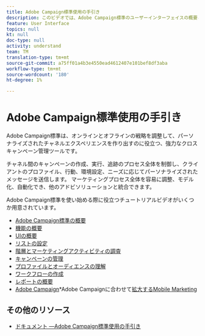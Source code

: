 ```yaml
---
title: Adobe Campaign標準使用の手引き
description: このビデオでは、Adobe Campaign標準のユーザーインターフェイスの概要と、主な機能およびコア機能について説明します。
feature: User Interface
topics: null
kt: null
doc-type: null
activity: understand
team: TM
translation-type: tm+mt
source-git-commit: a75ff01a4b3e4550ead4612407e101bef8df3aba
workflow-type: tm+mt
source-wordcount: '180'
ht-degree: 1%

---
```



# Adobe Campaign標準使用の手引き

Adobe Campaign標準は、オンラインとオフラインの戦略を調整して、パーソナライズされたチャネルエクスペリエンスを作り出すのに役立つ、強力なクロスキャンペーン管理ツールです。

チャネル間のキャンペーンの作成、実行、追跡のプロセス全体を制御し、クライアントのプロファイル、行動、環境設定、ニーズに応じてパーソナライズされたメッセージを送信します。 マーケティングプロセス全体を容易に調整、モデル化、自動化でき、他のアドビソリューションと統合できます。

Adobe Campaign標準を使い始める際に役立つチュートリアルビデオがいくつか用意されています。

* [Adobe Campaign標準の概要](/help/getting-started/adobe-campaign-standard-introduction.md)
* [機能の概要](/help/getting-started/functional-overview.md)
* [UIの概要](/help/getting-started/getting-started-with-the-ui.md)
* [リストの設定](/help/getting-started/configure-a-list.md)
* [階層とマーケティングアクティビティの調査](/help/getting-started/explore-hierarchy-and-marketing-activities.md)
* [キャンペーンの管理](/help/getting-started/managing-campaigns.md)
* [プロファイルとオーディエンスの理解](/help/getting-started/understanding-profiles-and-audiences.md)
* [ワークフローの作成](/help/managing-processes-and-data/create-workflow.md)
* [レポートの概要](/help/getting-started/reporting-with-adobe-campaign-introduction.md)
* [Adobe Campaign](/help/getting-started/mobile-marketing-with-adobe-campaign.md)*Adobe Campaignに合わせて[拡大するMobile Marketing](/help/getting-started/growing-with-adobe-campaign.md)

## その他のリソース

* [ドキュメント —Adobe Campaign標準使用の手引き](https://docs.adobe.com/content/help/en/campaign-standard/using/getting-started/about-campaign-standard.html)
